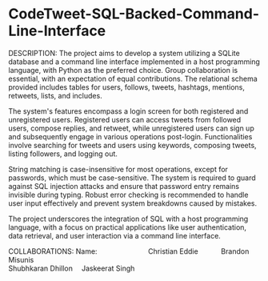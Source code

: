 # CodeTweet-SQL-Backed-Command-Line-Interface

DESCRIPTION:
 The project aims to develop a system utilizing a SQLite database and a command line interface implemented in a host programming language, with Python as the preferred choice. Group collaboration is essential, with an expectation of equal contributions. The relational schema provided includes tables for users, follows, tweets, hashtags, mentions, retweets, lists, and includes.

The system's features encompass a login screen for both registered and unregistered users. Registered users can access tweets from followed users, compose replies, and retweet, while unregistered users can sign up and subsequently engage in various operations post-login. Functionalities involve searching for tweets and users using keywords, composing tweets, listing followers, and logging out.

String matching is case-insensitive for most operations, except for passwords, which must be case-sensitive. The system is required to guard against SQL injection attacks and ensure that password entry remains invisible during typing. Robust error checking is recommended to handle user input effectively and prevent system breakdowns caused by mistakes.

The project underscores the integration of SQL with a host programming language, with a focus on practical applications like user authentication, data retrieval, and user interaction via a command line interface.

COLLABORATIONS: Name:       
Christian Eddie    
Brandon Misunis    
Shubhkaran Dhillon  
Jaskeerat Singh 

